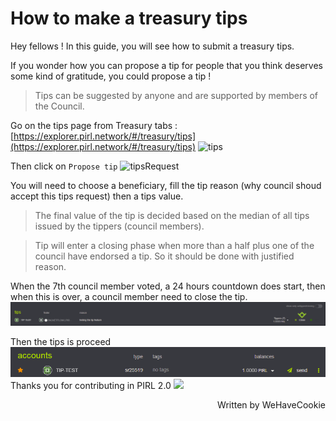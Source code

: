 # How to make a treasury tips 

Hey fellows ! In this guide, you will see how to submit a treasury tips.

If you wonder how you can propose a tip for people that you think deserves some kind of gratitude, you could propose a tip !

> Tips can be suggested by anyone and are supported by members of the Council.

Go on the tips page from Treasury tabs : [https://explorer.pirl.network/#/treasury/tips](https://explorer.pirl.network/#/treasury/tips)
![tips](media/tips.png)

Then click on `Propose tip`
![tipsRequest](media/tipsRequest.png)

You will need to choose a beneficiary, fill the tip reason (why council shoud accept this tips request) then a tips value.

> The final value of the tip is decided based on the median of all tips issued by the tippers (council members).

> Tip will enter a closing phase when more than a half plus one of the council have endorsed a tip.
> So it should be done with justified reason.

When the 7th council member voted, a 24 hours countdown does start, then when this is over, a council member
need to close the tip.
![tipsClose](media/tipsClose.png)

Then the tips is proceed
![tipsReceived](media/tipsReceived.png)
Thanks you for contributing in PIRL 2.0 <img src="../media/PirlHeart.png" width="20"/>

<p align=right> Written by WeHaveCookie </p>
